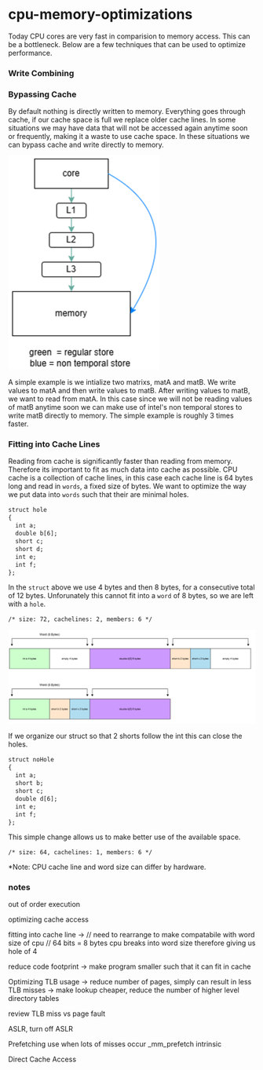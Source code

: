 # cpu-memory-optimizations
Today CPU cores are very fast in comparision to memory access. This can be a bottleneck. Below are a few techniques that can be used to optimize performance.

### Write Combining

### Bypassing Cache
By default nothing is directly written to memory. Everything goes through cache, if our cache space is full we replace older cache lines. In some situations we may have data that will not be accessed again anytime soon or frequently, making it a waste to use cache space. In these situations we can bypass cache and write directly to memory.

![Non Temporal Store](./images/nonTemporalStore.png)

A simple example is we intialize two matrixs, matA and matB. We write values to matA and then write values to matB. After writing values to matB, we want to read from matA. In this case since we will not be reading values of matB anytime soon we can make use of intel's non temporal stores to write matB directly to memory. The simple example is roughly 3 times faster.

### Fitting into Cache Lines
Reading from cache is significantly faster than reading from memory. Therefore its important to fit as much data into cache as possible. CPU cache is a collection of  cache lines, in this case each cache line is 64 bytes long and read in `words`, a fixed size of bytes. We want to optimize the way we put data into `words` such that their are minimal holes.

```
struct hole
{
  int a;
  double b[6];
  short c;
  short d;
  int e;
  int f;
};
```
In the `struct` above we use 4 bytes and then 8 bytes, for a consecutive total of 12 bytes. Unforunately this cannot fit into a `word` of 8 bytes, so we are left with a `hole`.
```
/* size: 72, cachelines: 2, members: 6 */
```

![Memory Hole](./images/cacheline.png)

If we organize our struct so that 2 shorts follow the int this can close the holes.

```
struct noHole
{
  int a;
  short b;
  short c;
  double d[6];
  int e;
  int f;
};
```

This simple change allows us to make better use of the available space.

```
/* size: 64, cachelines: 1, members: 6 */
```

*Note: CPU cache line and word size can differ by hardware.

### notes
out of order execution


optimizing cache access 

fitting into cache line
-> // need to rearrange to make compatabile with word size of cpu
// 64 bits = 8 bytes cpu breaks into word size therefore giving us hole of 4

reduce code footprint
-> make program smaller such that it can fit in cache

Optimizing TLB usage
-> reduce number of pages, simply can result in less TLB misses
-> make lookup cheaper, reduce the number of higher level directory tables

review TLB miss vs page fault

ASLR, turn off ASLR

Prefetching
use when lots of misses occur
_mm_prefetch intrinsic

Direct Cache Access
